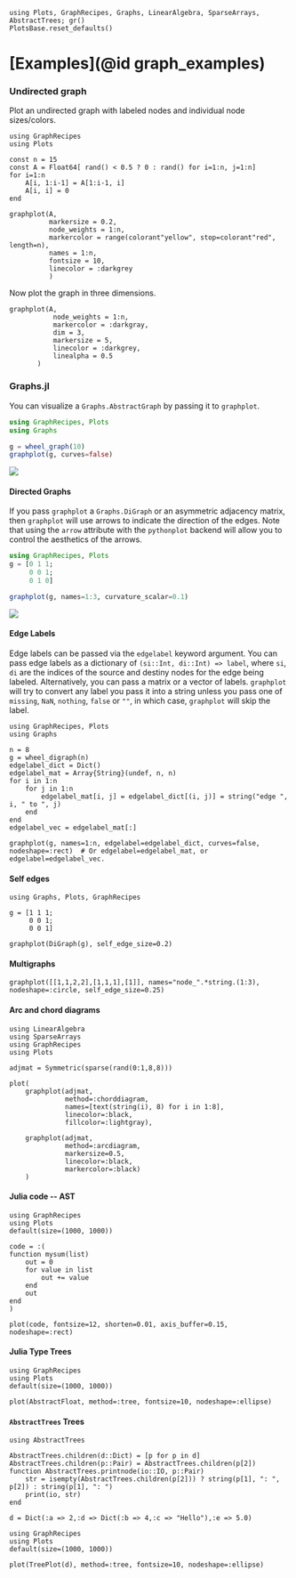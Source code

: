 ```@setup graphexamples
using Plots, GraphRecipes, Graphs, LinearAlgebra, SparseArrays, AbstractTrees; gr()
PlotsBase.reset_defaults()
```
# [Examples](@id graph_examples)
### Undirected graph
Plot an undirected graph with labeled nodes and individual node sizes/colors.
```@example graphexamples
using GraphRecipes
using Plots

const n = 15
const A = Float64[ rand() < 0.5 ? 0 : rand() for i=1:n, j=1:n]
for i=1:n
    A[i, 1:i-1] = A[1:i-1, i]
    A[i, i] = 0
end

graphplot(A,
          markersize = 0.2,
          node_weights = 1:n,
          markercolor = range(colorant"yellow", stop=colorant"red", length=n),
          names = 1:n,
          fontsize = 10,
          linecolor = :darkgrey
          )
```

Now plot the graph in three dimensions.
```@example graphexamples
graphplot(A,
           node_weights = 1:n,
           markercolor = :darkgray,
           dim = 3,
           markersize = 5,
           linecolor = :darkgrey,
           linealpha = 0.5
       )

```

### Graphs.jl
You can visualize a `Graphs.AbstractGraph` by passing it to `graphplot`.
```julia
using GraphRecipes, Plots
using Graphs

g = wheel_graph(10)
graphplot(g, curves=false)
```

![](https://user-images.githubusercontent.com/8610352/74631053-de196b80-51c0-11ea-8cba-ddbdc2c6312f.png)
#### Directed Graphs
If you pass `graphplot` a `Graphs.DiGraph` or an asymmetric adjacency matrix, then `graphplot` will use arrows to indicate the direction of the edges. Note that using the `arrow` attribute with the `pythonplot` backend will allow you to control the aesthetics of the arrows.
```julia
using GraphRecipes, Plots
g = [0 1 1;
     0 0 1;
     0 1 0]

graphplot(g, names=1:3, curvature_scalar=0.1)
```

![](https://user-images.githubusercontent.com/8610352/74631107-04d7a200-51c1-11ea-87c1-be9cbf1b02eb.png)
#### Edge Labels
Edge labels can be passed via the `edgelabel` keyword argument. You can pass edge labels
as a dictionary of `(si::Int, di::Int) => label`, where `si`, `di` are the indices of the source and destiny nodes for the edge being labeled. Alternatively, you can pass a matrix or a vector of labels. `graphplot` will try to convert any label you pass it into a string unless you pass one of `missing`, `NaN`, `nothing`, `false` or `""`, in which case, `graphplot` will skip the label.

```@example graphexamples
using GraphRecipes, Plots
using Graphs

n = 8
g = wheel_digraph(n)
edgelabel_dict = Dict()
edgelabel_mat = Array{String}(undef, n, n)
for i in 1:n
    for j in 1:n
        edgelabel_mat[i, j] = edgelabel_dict[(i, j)] = string("edge ", i, " to ", j)
    end
end
edgelabel_vec = edgelabel_mat[:]

graphplot(g, names=1:n, edgelabel=edgelabel_dict, curves=false, nodeshape=:rect)  # Or edgelabel=edgelabel_mat, or edgelabel=edgelabel_vec.
```

#### Self edges
```@example graphexamples
using Graphs, Plots, GraphRecipes

g = [1 1 1;
     0 0 1;
     0 0 1]

graphplot(DiGraph(g), self_edge_size=0.2)
```

#### Multigraphs
```@example graphexamples
graphplot([[1,1,2,2],[1,1,1],[1]], names="node_".*string.(1:3), nodeshape=:circle, self_edge_size=0.25)
```

#### Arc and chord diagrams

```@example graphexamples
using LinearAlgebra
using SparseArrays
using GraphRecipes
using Plots

adjmat = Symmetric(sparse(rand(0:1,8,8)))

plot(
    graphplot(adjmat,
              method=:chorddiagram,
              names=[text(string(i), 8) for i in 1:8],
              linecolor=:black,
              fillcolor=:lightgray),

    graphplot(adjmat,
              method=:arcdiagram,
              markersize=0.5,
              linecolor=:black,
              markercolor=:black)
    )

```


#### Julia code -- AST

```@example graphexamples
using GraphRecipes
using Plots
default(size=(1000, 1000))

code = :(
function mysum(list)
    out = 0
    for value in list
        out += value
    end
    out
end
)

plot(code, fontsize=12, shorten=0.01, axis_buffer=0.15, nodeshape=:rect)

```

#### Julia Type Trees

```@example graphexamples
using GraphRecipes
using Plots
default(size=(1000, 1000))

plot(AbstractFloat, method=:tree, fontsize=10, nodeshape=:ellipse)

```


#### `AbstractTrees` Trees

```@example graphexamples
using AbstractTrees

AbstractTrees.children(d::Dict) = [p for p in d]
AbstractTrees.children(p::Pair) = AbstractTrees.children(p[2])
function AbstractTrees.printnode(io::IO, p::Pair)
    str = isempty(AbstractTrees.children(p[2])) ? string(p[1], ": ", p[2]) : string(p[1], ": ")
    print(io, str)
end

d = Dict(:a => 2,:d => Dict(:b => 4,:c => "Hello"),:e => 5.0)

using GraphRecipes
using Plots
default(size=(1000, 1000))

plot(TreePlot(d), method=:tree, fontsize=10, nodeshape=:ellipse)

```
